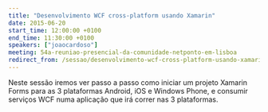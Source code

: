 ```yaml
---
title: "Desenvolvimento WCF cross-platform usando Xamarin"
date: 2015-06-20
start_time: 12:00:00 +0100
end_time: 11:30:00 +0100
speakers: ["joaocardoso"]
meeting: 54a-reuniao-presencial-da-comunidade-netponto-em-lisboa
redirect_from: /sessao/desenvolvimento-wcf-cross-platform-usando-xamarin/
---
```

Neste sessão iremos ver passo a passo como iniciar um projeto Xamarin Forms para as 3 plataformas Android, iOS e Windows Phone, e consumir serviços WCF numa aplicação que irá correr nas 3 plataformas.

